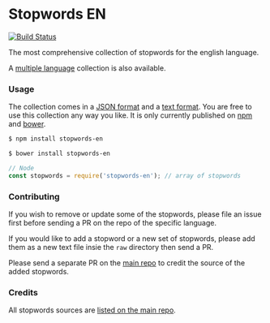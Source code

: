 Stopwords EN
=======

[![Build Status](https://travis-ci.org/stopwords-iso/stopwords-en.svg?branch=master)](https://travis-ci.org/stopwords-iso/stopwords-en)

The most comprehensive collection of stopwords for the english language.

A [multiple language](https://github.com/stopwords-iso/stopwords-iso) collection is also available.

### Usage

The collection comes in a 
[JSON format](https://raw.githubusercontent.com/stopwords-iso/stopwords-iso/master/stopwords-en.json) and a 
[text format](https://raw.githubusercontent.com/stopwords-iso/stopwords-iso/master/stopwords-en.txt). 
You are free to use this collection any way you like.
It is only currently published on [npm](https://www.npmjs.com/stopwords-en) and [bower](https://bower.io).

```sh
$ npm install stopwords-en
```

```sh
$ bower install stopwords-en
```

```js
// Node
const stopwords = require('stopwords-en'); // array of stopwords
```

### Contributing

If you wish to remove or update some of the stopwords, please file an issue first before sending a PR on the repo of the specific language.

If you would like to add a stopword or a new set of stopwords, please add them as a new text file insie the `raw` directory then send a PR.

Please send a separate PR on the [main repo](https://github.com/stopwords-iso/stopwords-iso) to credit the source of the added stopwords.

### Credits

All stopwords sources are [listed on the main repo](https://github.com/stopwords-iso/stopwords-iso/blob/master/CREDITS.md).
